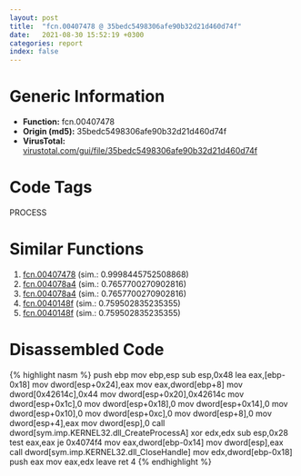 ```yaml
---
layout: post
title:  "fcn.00407478 @ 35bedc5498306afe90b32d21d460d74f"
date:   2021-08-30 15:52:19 +0300
categories: report
index: false
---
```


# Generic Information
- **Function:** fcn.00407478
- **Origin (md5):** 35bedc5498306afe90b32d21d460d74f
- **VirusTotal:** [virustotal.com/gui/file/35bedc5498306afe90b32d21d460d74f][virustotal_ref]

# Code Tags
<span class="tag" id="PROCESS">PROCESS</span>


# Similar Functions

1. [fcn.00407478][similar_1_ref] (sim.: 0.9998445752508868)
2. [fcn.004078a4][similar_2_ref] (sim.: 0.7657700270902816)
3. [fcn.004078a4][similar_3_ref] (sim.: 0.7657700270902816)
4. [fcn.0040148f][similar_4_ref] (sim.: 0.759502835235355)
5. [fcn.0040148f][similar_5_ref] (sim.: 0.759502835235355)


# Disassembled Code

{% highlight nasm %}
push ebp
mov ebp,esp
sub esp,0x48
lea eax,[ebp-0x18]
mov dword[esp+0x24],eax
mov eax,dword[ebp+8]
mov dword[0x42614c],0x44
mov dword[esp+0x20],0x42614c
mov dword[esp+0x1c],0
mov dword[esp+0x18],0
mov dword[esp+0x14],0
mov dword[esp+0x10],0
mov dword[esp+0xc],0
mov dword[esp+8],0
mov dword[esp+4],eax
mov dword[esp],0
call dword[sym.imp.KERNEL32.dll_CreateProcessA]
xor edx,edx
sub esp,0x28
test eax,eax
je 0x4074f4
mov eax,dword[ebp-0x14]
mov dword[esp],eax
call dword[sym.imp.KERNEL32.dll_CloseHandle]
mov edx,dword[ebp-0x18]
push eax
mov eax,edx
leave 
ret 4
{% endhighlight %}


[similar_1_ref]: /report/fcn.00407478@a3177dc54b85649e8807e665ece12d6a
[similar_2_ref]: /report/fcn.004078a4@35bedc5498306afe90b32d21d460d74f
[similar_3_ref]: /report/fcn.004078a4@a3177dc54b85649e8807e665ece12d6a
[similar_4_ref]: /report/fcn.0040148f@35bedc5498306afe90b32d21d460d74f
[similar_5_ref]: /report/fcn.0040148f@a3177dc54b85649e8807e665ece12d6a
[virustotal_ref]: https://www.virustotal.com/gui/file/35bedc5498306afe90b32d21d460d74f